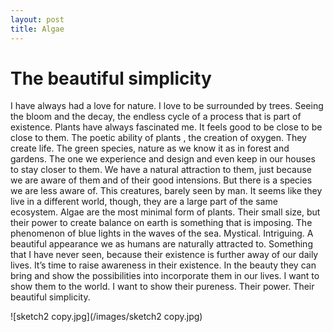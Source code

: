 ```yaml
---
layout: post
title: Algae
---
```


# The beautiful simplicity 

I have always had a love for nature. I love to be surrounded by trees. Seeing the bloom and the decay, the endless cycle of a process that is part of existence. Plants have always fascinated me. It feels good to be close to be close to them.The poetic ability of plants , the creation of oxygen. They create life.The green species, nature as we know it as in forest and gardens. The one we experience and design and even keep in  our houses to stay closer to them. We have a  natural attraction to them, just because we are aware of them and of their good intensions. But there is a species we are less aware of. This creatures, barely seen by man. It seems like they live in a different world, though, they are a large part of the same ecosystem.Algae are the most minimal form of plants. Their small size, but their power to create balance on earth is something that is imposing. The phenomenon of blue lights in the waves of the sea. Mystical. Intriguing. A beautiful appearance we as humans are naturally attracted to. Something that I have never seen, because their existence is further away of our daily lives.It’s time to raise awareness in their existence. In the beauty they can bring and show the possibilities into incorporate them in our lives. I want to show them to the world.I want to show their pureness. Their power. Their beautiful simplicity.  


![sketch2 copy.jpg](/images/sketch2 copy.jpg)



